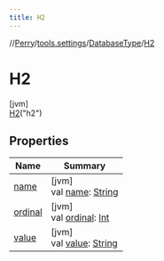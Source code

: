 ```yaml
---
title: H2
---
```

//[Perry](../../../../index.html)/[tools.settings](../../index.html)/[DatabaseType](../index.html)/[H2](index.html)



# H2



[jvm]\
[H2](index.html)("h2")



## Properties


| Name | Summary |
|---|---|
| [name](../-my-s-q-l/index.html#-372974862%2FProperties%2F863300109) | [jvm]<br>val [name](../-my-s-q-l/index.html#-372974862%2FProperties%2F863300109): [String](https://kotlinlang.org/api/latest/jvm/stdlib/kotlin/-string/index.html) |
| [ordinal](../-my-s-q-l/index.html#-739389684%2FProperties%2F863300109) | [jvm]<br>val [ordinal](../-my-s-q-l/index.html#-739389684%2FProperties%2F863300109): [Int](https://kotlinlang.org/api/latest/jvm/stdlib/kotlin/-int/index.html) |
| [value](../value.html) | [jvm]<br>val [value](../value.html): [String](https://kotlinlang.org/api/latest/jvm/stdlib/kotlin/-string/index.html) |

